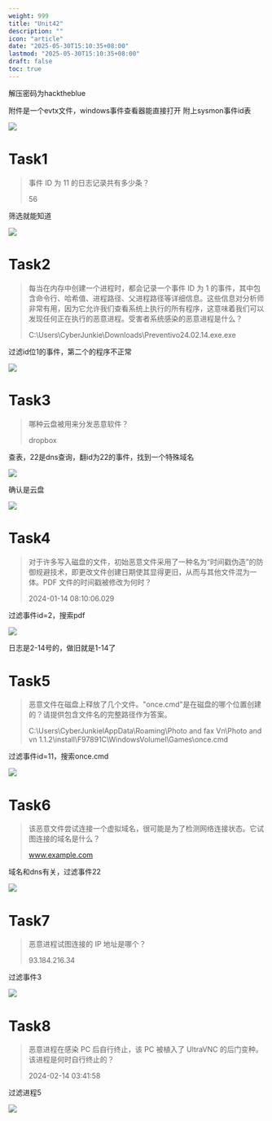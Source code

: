 ```yaml
---
weight: 999
title: "Unit42"
description: ""
icon: "article"
date: "2025-05-30T15:10:35+08:00"
lastmod: "2025-05-30T15:10:35+08:00"
draft: false
toc: true
---
```


解压密码为hacktheblue

附件是一个evtx文件，windows事件查看器能直接打开
附上sysmon事件id表

![](https://gitee.com/inklong/blog-pic/raw/master/images/20250531190225279.png)

# Task1
>事件 ID 为 11 的日志记录共有多少条？
>
>56

筛选就能知道

![](https://gitee.com/inklong/blog-pic/raw/master/images/20250531190057112.png)

# Task2
>每当在内存中创建一个进程时，都会记录一个事件 ID 为 1 的事件，其中包含命令行、哈希值、进程路径、父进程路径等详细信息。这些信息对分析师非常有用，因为它允许我们查看系统上执行的所有程序，这意味着我们可以发现任何正在执行的恶意进程。受害者系统感染的恶意进程是什么？
>
>C:\Users\CyberJunkie\Downloads\Preventivo24.02.14.exe.exe

过滤id位1的事件，第二个的程序不正常

![](https://gitee.com/inklong/blog-pic/raw/master/images/20250531190211879.png)

# Task3
>哪种云盘被用来分发恶意软件？
>
>dropbox

查表，22是dns查询，翻id为22的事件，找到一个特殊域名

![](https://gitee.com/inklong/blog-pic/raw/master/images/20250531190520080.png)

确认是云盘

![](https://gitee.com/inklong/blog-pic/raw/master/images/20250531190532842.png)

# Task4
>对于许多写入磁盘的文件，初始恶意文件采用了一种名为“时间戳伪造”的防御规避技术，即更改文件创建日期使其显得更旧，从而与其他文件混为一体。PDF 文件的时间戳被修改为何时？
>
>2024-01-14 08:10:06.029

过滤事件id=2，搜索pdf

![](https://gitee.com/inklong/blog-pic/raw/master/images/20250531190542932.png)

日志是2-14号的，做旧就是1-14了
# Task5
>恶意文件在磁盘上释放了几个文件。"once.cmd"是在磁盘的哪个位置创建的？请提供包含文件名的完整路径作为答案。
>
>C:\Users\CyberJunkielAppData\Roaming\Photo and fax Vn\Photo and vn 1.1.2\install\F97891C\WindowsVolumel\Games\once.cmd

过滤事件id=11，搜索once.cmd

![](https://gitee.com/inklong/blog-pic/raw/master/images/20250531190555061.png)

# Task6
>该恶意文件尝试连接一个虚拟域名，很可能是为了检测网络连接状态。它试图连接的域名是什么？
>
>www.example.com

域名和dns有关，过滤事件22

![](https://gitee.com/inklong/blog-pic/raw/master/images/20250531190726738.png)

# Task7
>恶意进程试图连接的 IP 地址是哪个？
>
>93.184.216.34

过滤事件3

![](https://gitee.com/inklong/blog-pic/raw/master/images/20250531190826216.png)

# Task8
>恶意进程在感染 PC 后自行终止，该 PC 被植入了 UltraVNC 的后门变种。该进程是何时自行终止的？
>
>2024-02-14 03:41:58

过滤进程5

![](https://gitee.com/inklong/blog-pic/raw/master/images/20250531190837060.png)
